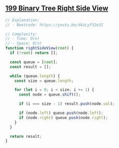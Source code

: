 ## [199 Binary Tree Right Side View](https://leetcode.com/problems/binary-tree-right-side-view/description/)

<!-- notecardId: 1758155064493 -->

```js
// Explanation:
// - Neetcode: https://youtu.be/d4zLyf32e3I

// Complexity:
// - Time: O(n)
// - Space: O(n)
function rightSideView(root) {
  if (!root) return [];

  const queue = [root];
  const result = [];

  while (queue.length) {
    const size = queue.length;

    for (let i = 0; i < size; i += 1) {
      const node = queue.shift();

      if (i === size - 1) result.push(node.val);

      if (node.left) queue.push(node.left);
      if (node.right) queue.push(node.right);
    }
  }

  return result;
}
```
